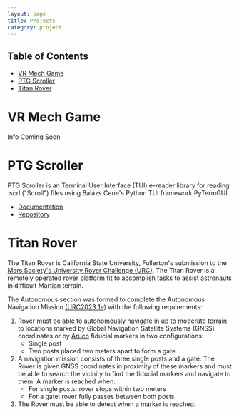 ```yaml
---
layout: page
title: Projects
category: project
---
```


## Table of Contents

- [VR Mech Game](#vr-mech-game)
- [PTG Scroller](#ptg-scroller)
- [Titan Rover](#titan-rover)

# VR Mech Game

Info Coming Soon

# PTG Scroller

PTG Scroller is an Terminal User Interface (TUI) e-reader library for reading .scrl ("Scroll") files using Balázs Cene's Python TUI framework PyTermGUI.

- [Documentation](http://ptgscroller.seandelcastillo.com/)
- [Repository](https://github.com/sean-delcastillo/PTGScroller)

# Titan Rover

The Titan Rover is California State University, Fullerton's submission to the [Mars Society's University Rover Challenge (URC)](https://urc.marssociety.org/).
The Titan Rover is a remotely operated rover platform fit to accomplish tasks to assist astronauts in difficult Martian terrain.

The Autonomous section was formed to complete the Autonomous Navigation Mission [(URC2023 1e)](https://urc.marssociety.org/home/requirements-guidelines) with the following requirements:

1. Rover must be able to autonomously navigate in up to moderate terrain to locations marked by Global Navigation Satellite Systems (GNSS) coordinates or by [Aruco](https://docs.opencv.org/4.x/d5/dae/tutorial_aruco_detection.html) fiducial markers in two configurations:
   - Single post
   - Two posts placed two meters apart to form a gate
2. A navigation mission consists of three single posts and a gate. The Rover is given GNSS coordinates in proximity of these markers and must be able to search the vicinity to find the fiducial markers and navigate to them. A marker is reached when:
   - For single posts: rover stops within two meters
   - For a gate: rover fully passes between both posts
3. The Rover must be able to detect when a marker is reached.

